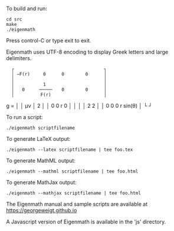 To build and run:

	cd src
	make
	./eigenmath

Press control-C or type exit to exit.

Eigenmath uses UTF-8 encoding to display Greek letters and large delimiters.

      ┌                                  ┐
      │ −F(r)     0      0        0      │
      │                                  │
      │           1                      │
      │   0     ╶────╴   0        0      │
      │          F(r)                    │
g   = │                                  │
 μν   │                   2              │
      │   0       0      r        0      │
      │                                  │
      │                        2       2 │
      │   0       0      0    r  sin(θ)  │
      └                                  ┘

To run a script:

	./eigenmath scriptfilename

To generate LaTeX output:

	./eigenmath --latex scriptfilename | tee foo.tex

To generate MathML output:

	./eigenmath --mathml scriptfilename | tee foo.html

To generate MathJax output:

	./eigenmath --mathjax scriptfilename | tee foo.html

The Eigenmath manual and sample scripts are available at https://georgeweigt.github.io

A Javascript version of Eigenmath is available in the 'js' directory.
